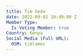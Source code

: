 ```yaml
---
title: Tim Geda
date: 2022-09-02 10:49:00 Z
Member Type:
  Is Voting Member: true
Country: Kenya
Social Media (Full URL):
  OSM: timlamec
---
```



